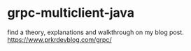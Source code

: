 # grpc-multiclient-java

find a theory, explanations and walkthrough on my blog post. 
https://www.prkrdevblog.com/grpc/
